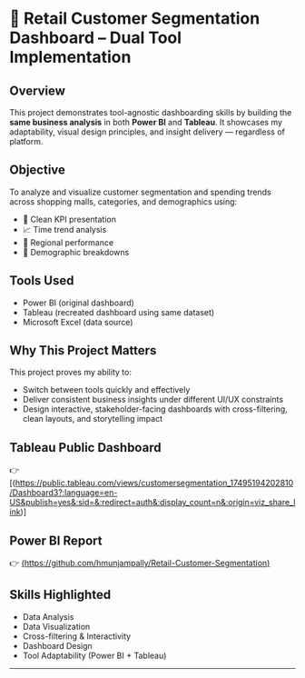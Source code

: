# 🧠 Retail Customer Segmentation Dashboard – Dual Tool Implementation

## Overview
This project demonstrates tool-agnostic dashboarding skills by building the **same business analysis** in both **Power BI** and **Tableau**. It showcases my adaptability, visual design principles, and insight delivery — regardless of platform.

## Objective
To analyze and visualize customer segmentation and spending trends across shopping malls, categories, and demographics using:
- 📌 Clean KPI presentation
- 📈 Time trend analysis
- 📍 Regional performance
- 👥 Demographic breakdowns

## Tools Used
- Power BI (original dashboard)
- Tableau (recreated dashboard using same dataset)
- Microsoft Excel (data source)

## Why This Project Matters
This project proves my ability to:
- Switch between tools quickly and effectively
- Deliver consistent business insights under different UI/UX constraints
- Design interactive, stakeholder-facing dashboards with cross-filtering, clean layouts, and storytelling impact

## Tableau Public Dashboard
👉 [(https://public.tableau.com/views/customersegmentation_17495194202810/Dashboard3?:language=en-US&publish=yes&:sid=&:redirect=auth&:display_count=n&:origin=viz_share_link)]

## Power BI Report
👉 [(https://github.com/hmunjampally/Retail-Customer-Segmentation)](#)

## Skills Highlighted
- Data Analysis
- Data Visualization
- Cross-filtering & Interactivity
- Dashboard Design
- Tool Adaptability (Power BI + Tableau)

---
